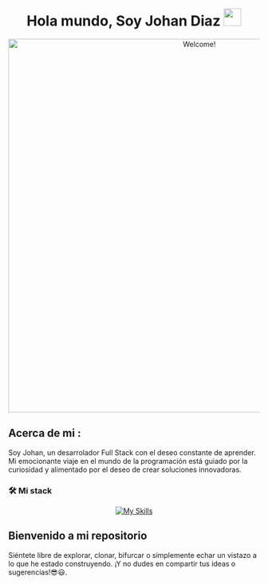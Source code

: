 <h1 align="center"><b>Hola mundo, Soy Johan Diaz </b><img src="https://media.giphy.com/media/hvRJCLFzcasrR4ia7z/giphy.gif" width="35"></h1>
<div align="center" width="50">
  
<img src="https://i0.wp.com/www.marcelopedra.com.ar/blog/wp-content/uploads/2013/10/animated-gifs-of-fighting-game-backgrounds-19.gif?resize=768%2C368&ssl=1" alt="Welcome!" width="750"/>

</div>

## Acerca de mi :

Soy Johan, un desarrolador Full Stack con el deseo constante de aprender. Mi emocionante viaje en el mundo de la programación está guiado por la curiosidad y alimentado por el deseo de crear soluciones innovadoras.

### 🛠️ Mi stack
<div align="center">
  <a href="https://skillicons.dev/icons?i=html,css,js,git,docker,nodejs,vercel,express,vscode&theme=light&perline=13">
    <img src="https://skillicons.dev/icons?i=html,css,js,git,docker,nodejs,vercel,express,vscode&theme=light&perline=13" alt="My Skills">
  </a>
</div>

## Bienvenido a mi repositorio
Siéntete libre de explorar, clonar, bifurcar o simplemente echar un vistazo a lo que he estado construyendo. ¡Y no dudes en compartir tus ideas o sugerencias!😎😃.




